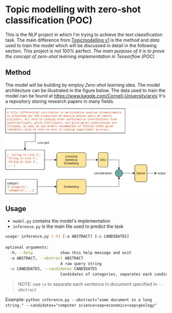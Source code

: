 # Topic modelling with zero-shot classification (POC)
This is the NLP project in which I'm trying to achieve the text classification task. The main difference from [Topicmodelling v1](https://github.com/samsatp/topicmodeling) is the *method* and *data* used to train the model which will be discussed in detail in the following section. This project is not 100% perfect. *The main purpose of it is to prove the concept of zero-shot learning implementation in Tensorflow (POC)*

## Method
The model will be building by employ *Zero-shot learning* idea. The model architecture can be illustrated in the figure below. The data used to train the model can be found at https://www.kaggle.com/Cornell-University/arxiv It's a repository storing research papers in many fields.

![](./media/model.drawio.png)

## Usage
- `model.py` contains the model's implementation
- `inference.py` is the main file used to predict the task
```bash
usage: inference.py [-h] [-a ABSTRACT] [-c CANDIDATES]

optional arguments:
  -h, --help            show this help message and exit
  -a ABSTRACT, --abstract ABSTRACT
                        A raw query string
  -c CANDIDATES, --candidates CANDIDATES
                        Candidates of categories, separates each candidate with '<sep>'
```
> NOTE: use `\n` to separate each sentence in document specified in `--abstract` 

Example: `python inference.py --abstract="some document in a long string." --candidates="computer science<sep>economics<sep>geology"`